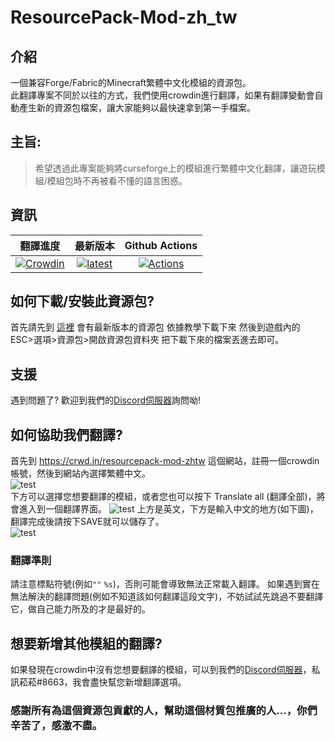 # ResourcePack-Mod-zh_tw  
 
## 介紹
一個兼容Forge/Fabric的Minecraft繁體中文化模組的資源包。  
此翻譯專案不同於以往的方式，我們使用crowdin進行翻譯，如果有翻譯變動會自動產生新的資源包檔案，讓大家能夠以最快速拿到第一手檔案。

## 主旨:
> 希望透過此專案能夠將curseforge上的模組進行繁體中文化翻譯，讓遊玩模組/模組包時不再被看不懂的語言困惑。  
## 資訊
|翻譯進度|最新版本|Github Actions|
|:------:|:----:|:------------:|
[![Crowdin](https://badges.crowdin.net/resourcepack-mod-zhtw/localized.svg)](https://crowdin.com/project/resourcepack-mod-zhtw)|[![latest](https://img.shields.io/github/release/Barry23412/Siong-Sng-fantasy-World.svg)](https://github.com/SiongSng/ResourcePack-Mod-zh_tw/releases/latest)|[![Actions](https://github.com/SiongSng/ResourcePack-Mod-zh_tw/workflows/CI/badge.svg)](https://github.com/SiongSng/ResourcePack-Mod-zh_tw/actions)|
## 如何下載/安裝此資源包?
首先請先到 [這裡](https://github.com/SiongSng/ResourcePack-Mod-zh_tw/releases/latest) 會有最新版本的資源包 依據教學下載下來
然後到遊戲內的 ESC>選項>資源包>開啟資源包資料夾 把下載下來的檔案丟進去即可。  
   

## 支援
遇到問題了? 歡迎到我們的[Discord伺服器](https://discord.gg/5w9BUM4)詢問呦!    
  
## 如何協助我們翻譯?  
首先到 https://crwd.in/resourcepack-mod-zhtw 這個網站，註冊一個crowdin帳號，然後到網站內選擇繁體中文。  
![test](https://media.discordapp.net/attachments/797418280540831744/812284635660681226/unknown.png)  
下方可以選擇您想要翻譯的模組，或者您也可以按下 Translate all (翻譯全部)，將會進入到一個翻譯界面。 
![test](https://media.discordapp.net/attachments/797418280540831744/812287291586117632/unknown.png?width=1068&height=701) 
上方是英文，下方是輸入中文的地方(如下圖)，翻譯完成後請按下SAVE就可以儲存了。  
![test](https://media.discordapp.net/attachments/797418280540831744/812285434322485269/unknown.png)    
### 翻譯準則
請注意標點符號(例如`""` `%s`)，否則可能會導致無法正常載入翻譯。
如果遇到實在無法解決的翻譯問題(例如不知道該如何翻譯這段文字)，不妨試試先跳過不要翻譯它，做自己能力所及的才是最好的。 
## 想要新增其他模組的翻譯?
如果發現在crowdin中沒有您想要翻譯的模組，可以到我們的[Discord伺服器](https://discord.gg/5w9BUM4)，私訊菘菘#8663，我會盡快幫您新增翻譯選項。
### 感謝所有為這個資源包貢獻的人，幫助這個材質包推廣的人...，你們辛苦了，感激不盡。  
